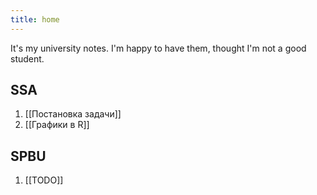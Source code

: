 ```yaml
---
title: home
---
```

It's my university notes. I'm happy to have them, thought I'm not a good student.

## SSA
1. [[Постановка задачи]]
2. [[Графики в R]]

## SPBU
1. [[TODO]]